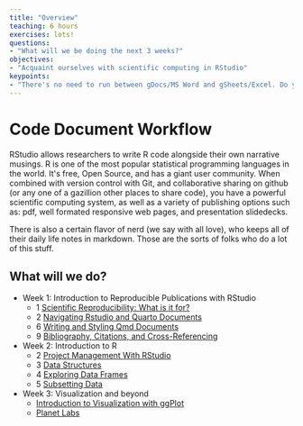 ```yaml
---
title: "Overview"
teaching: 6 hours
exercises: lots!
questions:
- "What will we be doing the next 3 weeks?"
objectives:
- "Acquaint ourselves with scientific computing in RStudio"
keypoints:
- "There's no need to run between gDocs/MS Word and gSheets/Excel. Do your computation and your writing all in the same place."
---
```


# Code Document Workflow
RStudio allows researchers to write R code alongside their own narrative musings. 
R is one of the most popular statistical programming languages in the world. It's free, Open Source, and has a giant user community. When combined with version control with Git, and collaborative sharing on github (or any one of a gazillion other places to share code), you have a powerful scientific computing system, as well as a variety of publishing options such as: pdf, well formated responsive web pages, and presentation slidedecks.

There is also a certain flavor of nerd (we say with all love), who keeps all of their daily life notes in markdown. Those are the sorts of folks who do a lot of this stuff.

## What will we do?
- Week 1: Introduction to Reproducible Publications with RStudio
    - 1 [Scientific Reproducibility: What is it for?](https://ucsbcarpentry.github.io/Reproducible-Publications-with-RStudio-Quarto/01-introduction/index.html)
    - 2 [Navigating Rstudio and Quarto Documents](https://ucsbcarpentry.github.io/Reproducible-Publications-with-RStudio-Quarto/02-basic-rstudio/index.html)
    - 6 [Writing and Styling Qmd Documents](https://ucsbcarpentry.github.io/Reproducible-Publications-with-RStudio-Quarto/06-writing-styling/index.html)
    - 9 [Bibliography, Citations, and Cross-Referencing](https://ucsbcarpentry.github.io/Reproducible-Publications-with-RStudio-Quarto/09-biblio-crossref/index.html)
- Week 2: Introduction to R
    - 2 [Project Management With RStudio](https://datacarpentry.org/r-intro-geospatial/02-project-intro.html)
    - 3 [Data Structures](https://datacarpentry.org/r-intro-geospatial/03-data-structures-part1.html)
    - 4 [Exploring Data Frames](https://datacarpentry.org/r-intro-geospatial/04-data-structures-part2.html)
    - 5 [Subsetting Data](https://datacarpentry.org/r-intro-geospatial/05-data-subsetting.html)
- Week 3: Visualization and beyond
    - [Introduction to Visualization with ggPlot](https://datacarpentry.org/r-intro-geospatial/07-plot-ggplot2.html)
    - [Planet Labs](https://www.planet.com)
